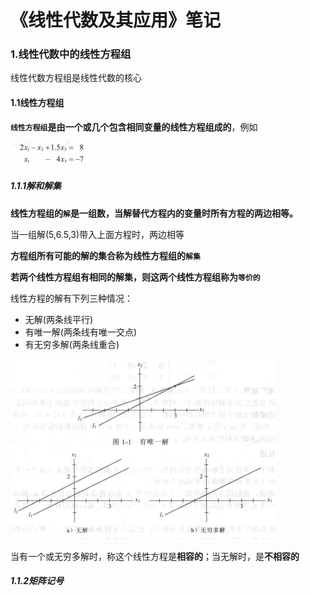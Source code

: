 # 《线性代数及其应用》笔记

### 1.线性代数中的线性方程组

线性代数方程组是线性代数的核心

#### 1.1线性方程组

**`线性方程组`是由一个或几个包含相同变量的线性方程组成的**，例如

![1647850341813](Image/1647850341813.png)

##### 1.1.1解和解集

**线性方程组的`解`是一组数，当解替代方程内的变量时所有方程的两边相等。**

当一组解(5,6.5,3)带入上面方程时，两边相等

**方程组所有可能的解的集合称为线性方程组的`解集`**

**若两个线性方程组有相同的解集，则这两个线性方程组称为`等价的`**

线性方程的解有下列三种情况：

- 无解(两条线平行)
- 有唯一解(两条线有唯一交点)
- 有无穷多解(两条线重合)

![1647854759588](Image/1647854759588.png)

当有一个或无穷多解时，称这个线性方程是**相容的**；当无解时，是**不相容的**

##### 1.1.2矩阵记号

